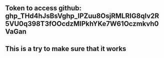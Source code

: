 
## Token to access github: ghp_THd4hJsBsV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zMIPkhYKe7W61Oczmkvh0VaGan

## This is a try to make sure that it works